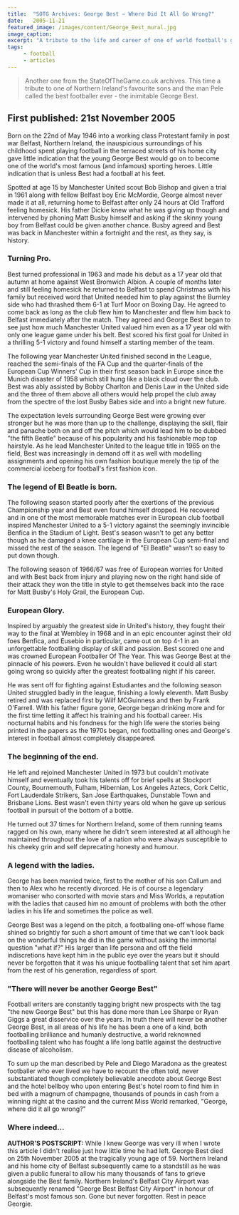 ```yaml
---
title:  "SOTG Archives: George Best – Where Did It All Go Wrong?"
date:   2005-11-21
featured_image: /images/content/George_Best_mural.jpg
image_caption: 
excerpt: "A tribute to the life and career of one of world football's greatest and most enigmatic sons, George Best."
tags: 
     - football
     - articles
---
```

> Another one from the StateOfTheGame.co.uk archives. This time a tribute to one of Northern Ireland's favourite sons and the man Pele called the best footballer ever - the inimitable George Best.

## First published: 21st November 2005

Born on the 22nd of May 1946 into a working class Protestant family in post war Belfast, Northern Ireland, the inauspicious surroundings of his childhood spent playing football in the terraced streets of his home city gave little indication that the young George Best would go on to become one of the world's most famous (and infamous) sporting heroes. Little indication that is unless Best had a football at his feet.

Spotted at age 15 by Manchester United scout Bob Bishop and given a trial in 1961 along with fellow Belfast boy Eric McMordie, George almost never made it at all, returning home to Belfast after only 24 hours at Old Trafford feeling homesick. His father Dickie knew what he was giving up though and intervened by phoning Matt Busby himself and asking if the skinny young boy from Belfast could be given another chance. Busby agreed and Best was back in Manchester within a fortnight and the rest, as they say, is history.

### Turning Pro.

Best turned professional in 1963 and made his debut as a 17 year old that autumn at home against West Bromwich Albion. A couple of months later and still feeling homesick he returned to Belfast to spend Christmas with his family but received word that United needed him to play against the Burnley side who had thrashed them 6-1 at Turf Moor on Boxing Day. He agreed to come back as long as the club flew him to Manchester and flew him back to Belfast immediately after the match. They agreed and George Best began to see just how much Manchester United valued him even as a 17 year old with only one league game under his belt. Best scored his first goal for United in a thrilling 5-1 victory and found himself a starting member of the team.

The following year Manchester United finished second in the League, reached the semi-finals of the FA Cup and the quarter-finals of the European Cup Winners' Cup in their first season back in Europe since the Munich disaster of 1958 which still hung like a black cloud over the club. Best was ably assisted by Bobby Charlton and Denis Law in the United side and the three of them above all others would help propel the club away from the spectre of the lost Busby Babes side and into a bright new future.

The expectation levels surrounding George Best were growing ever stronger but he was more than up to the challenge, displaying the skill, flair and panache both on and off the pitch which would lead him to be dubbed "the fifth Beatle" because of his popularity and his fashionable mop top hairstyle. As he lead Manchester United to the league title in 1965 on the field, Best was increasingly in demand off it as well with modelling assignments and opening his own fashion boutique merely the tip of the commercial iceberg for football's first fashion icon.

### The legend of El Beatle is born.

The following season started poorly after the exertions of the previous Championship year and Best even found himself dropped. He recovered and in one of the most memorable matches ever in European club football inspired Manchester United to a 5-1 victory against the seemingly invincible Benfica in the Stadium of Light. Best's season wasn't to get any better though as he damaged a knee cartilage in the European Cup semi-final and missed the rest of the season. The legend of "El Beatle" wasn't so easy to put down though.

The following season of 1966/67 was free of European worries for United and with Best back from injury and playing now on the right hand side of their attack they won the title in style to get themselves back into the race for Matt Busby's Holy Grail, the European Cup.

### European Glory.

Inspired by arguably the greatest side in United's history, they fought their way to the final at Wembley in 1968 and in an epic encounter aginst their old foes Benfica, and Eusebio in particular, came out on top 4-1 in an unforgettable footballing display of skill and passion. Best scored one and was crowned European Footballer Of The Year. This was George Best at the pinnacle of his powers. Even he wouldn't have believed it could all start going wrong so quickly after the greatest footballing night if his career.

He was sent off for fighting against Estudiantes and the following season United struggled badly in the league, finishing a lowly eleventh. Matt Busby retired and was replaced first by Wilf MCGuinness and then by Frank O'Farrell. With his father figure gone, George began drinking more and for the first time letting it affect his training and his football career. His nocturnal habits and his fondness for the high life were the stories being printed in the papers as the 1970s began, not footballing ones and George's interest in football almost completely disappeared.

### The beginning of the end.

He left and rejoined Manchester United in 1973 but couldn't motivate himself and eventually took his talents off for brief spells at Stockport County, Bournemouth, Fulham, Hibernian, Los Angeles Aztecs, Cork Celtic, Fort Lauderdale Strikers, San Jose Earthquakes, Dunstable Town and Brisbane Lions. Best wasn't even thirty years old when he gave up serious football in pursuit of the bottom of a bottle.

He turned out 37 times for Northern Ireland, some of them running teams ragged on his own, many where he didn't seem interested at all although he maintained throughout the love of a nation who were always susceptible to his cheeky grin and self deprecating honesty and humour.

### A legend with the ladies.

George has been married twice, first to the mother of his son Callum and then to Alex who he recently divorced. He is of course a legendary womaniser who consorted with movie stars and Miss Worlds, a reputation with the ladies that caused him no amount of problems with both the other ladies in his life and sometimes the police as well.

George Best was a legend on the pitch, a footballing one-off whose flame shined so brightly for such a short amount of time that we can't look back on the wonderful things he did in the game without asking the immortal question "what if?" His larger than life persona and off the field indiscretions have kept him in the public eye over the years but it should never be forgotten that it was his unique footballing talent that set him apart from the rest of his generation, regardless of sport.

### "There will never be another George Best"

Football writers are constantly tagging bright new prospects with the tag "the new George Best" but this has done more than Lee Sharpe or Ryan Giggs a great disservice over the years. In truth there will never be another George Best, in all areas of his life he has been a one of a kind, both footballing brilliance and humanly destructive, a world reknowned footballing talent who has fought a life long battle against the destructive disease of alcoholism.

To sum up the man described by Pele and Diego Maradona as the greatest footballer who ever lived we have to recount the often told, never substantiated though completely believable anecdote about George Best and the hotel bellboy who upon entering Best's hotel room to find him in bed with a magnum of champagne, thousands of pounds in cash from a winning night at the casino and the current Miss World remarked, "George, where did it all go wrong?"

### Where indeed...

**AUTHOR'S POSTSCRIPT:** While I knew George was very ill when I wrote this article I didn't realise just how little time he had left. George Best died on 25th November 2005 at the tragically young age of 59. Northern Ireland and his home city of Belfast subsequently came to a standstill as he was given a public funeral to allow his many thousands of fans to grieve alongside the Best family. Northern Ireland's Belfast City Airport was subsequently renamed "George Best Belfast City Airport" in honour of Belfast's most famous son. Gone but never forgotten. Rest in peace Georgie.